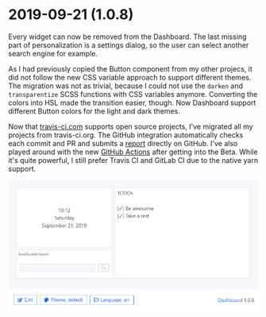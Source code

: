 # 2019-09-21 (1.0.8)

Every widget can now be removed from the Dashboard. The last missing part of personalization is a settings dialog, so the user can select another search engine for example.

As I had previously copied the Button component from my other projecs, it did not follow the new CSS variable approach to support different themes. The migration was not as trivial, because I could not use the `darken` and `transparentize` SCSS functions with CSS variables anymore. Converting the colors into HSL made the transition easier, though. Now Dashboard support different Button colors for the light and dark themes.

Now that [travis-ci.com](https://travis-ci.com/) supports open source projects, I've migrated all my projects from travis-ci.org. The GitHub integration automatically checks each commit and PR and submits a [report](https://github.com/darekkay/dashboard/runs/230810744) directly on GitHub. I've also played around with the new [GitHub Actions](https://github.com/features/actions) after getting into the Beta. While it's quite powerful, I still prefer Travis CI and GitLab CI due to the native yarn support.

![](../assets/img/1.0.8.png)
